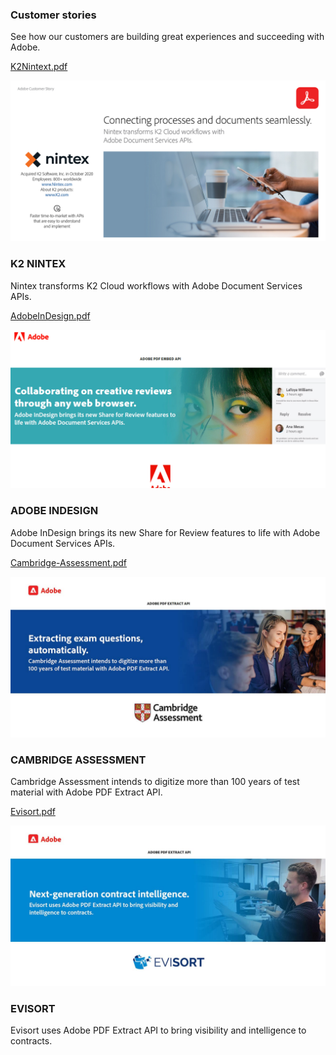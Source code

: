 <TitleBlock slots="heading, text" theme="lightest" className="titleBlock-align-left" id="customer" />

### Customer stories

See how our customers are building great experiences and succeeding with Adobe.


<ResourceCard slots="link, image, heading,text" width="25%" theme="lightest"  className='useCaseCard card-heading-size' isCustomStories/>

[K2Nintext.pdf](../resources/K2Nintex.pdf)

![K2 Nintex transforms document workflows with PDF Services API](../images/K2Nintex.png " ")

### K2 NINTEX

Nintex transforms K2 Cloud workflows with Adobe Document Services APIs.


<ResourceCard slots="link, image, heading, text " width="25%" theme="lightest" className='useCaseCard card-heading-size' isCustomStories/>

[AdobeInDesign.pdf](../resources/AdobeInDesign.pdf)

![Adobe InDesign Share for Review built with PDF Embed API](../images/AdobeInDesign.png " ")

### ADOBE INDESIGN

Adobe InDesign brings its new Share for Review features to life with Adobe Document Services APIs.



<ResourceCard slots="link, image, heading,text" width="25%" theme="lightest" className='useCaseCard card-heading-size' isCustomStories/>

[Cambridge-Assessment.pdf](../resources/Cambridge-Assessment.pdf)

![Cambridge Assessment digitizes test data with PDF Extract API](../images/Cambridge-Assessment.jpeg " ")

### CAMBRIDGE ASSESSMENT

Cambridge Assessment intends to digitize more than 100 years of test material with Adobe PDF Extract API.


<ResourceCard slots="link, image, heading,text" width="25%" theme="lightest" className='useCaseCard card-heading-size' isCustomStories/>

[Evisort.pdf](../resources/Evisort.pdf)

![Evisort uses PDF Extract API for intelliqent contracts](../images/Evisort.jpeg " ")

### EVISORT

Evisort uses Adobe PDF Extract API to bring visibility and intelligence to contracts.